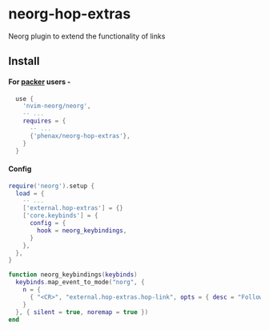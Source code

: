 # neorg-hop-extras
Neorg plugin to extend the functionality of links

## Install

#### For [packer](https://github.com/wbthomason/packer.nvim) users -
```lua
  use {
    'nvim-neorg/neorg',
    -- ...
    requires = {
      -- ...
      {'phenax/neorg-hop-extras'},
    }
  }
```


#### Config
```lua
require('neorg').setup {
  load = {
    -- ...
    ['external.hop-extras'] = {}
    ['core.keybinds'] = {
      config = {
        hook = neorg_keybindings,
      }
    },
  },
}

function neorg_keybindings(keybinds)
  keybinds.map_event_to_mode("norg", {
    n = {
      { "<CR>", "external.hop-extras.hop-link", opts = { desc = "Follow link" } },
    }
  }, { silent = true, noremap = true })
end
```

